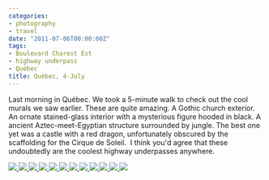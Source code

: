 ```yaml
---
categories:
- photography
- travel
date: "2011-07-06T00:00:00Z"
tags:
- Boulevard Charest Est
- highway underpass
- Québec
title: Québec, 4-July
---
```

Last morning in Québec. We took a 5-minute walk to check out the cool murals we saw earlier. These are quite amazing. A Gothic church exterior. An ornate stained-glass interior with a mysterious figure hooded in black. A ancient Aztec-meet-Egyptian structure surrounded by jungle. The best one yet was a castle with a red dragon, unfortunately obscured by the scaffolding for the Cirque de Soleil.  I think you'd agree that these undoubtedly are the coolest highway underpasses anywhere.

<!-- Darkbox -->
<div class="darkbox">
<a href="http://yentran.isamonkey.org/gallery/quebec-3/dsc_2689.jpg" data-darkbox="quebec-3">
  <img src="http://yentran.isamonkey.org/gallery/quebec-3/thumbs/dsc_2689.jpg" />
</a>
<a href="http://yentran.isamonkey.org/gallery/quebec-3/dsc_2696.jpg" data-darkbox="quebec-3">
  <img src="http://yentran.isamonkey.org/gallery/quebec-3/thumbs/dsc_2696.jpg" />
</a>
<a href="http://yentran.isamonkey.org/gallery/quebec-3/dsc_2706.jpg" data-darkbox="quebec-3">
  <img src="http://yentran.isamonkey.org/gallery/quebec-3/thumbs/dsc_2706.jpg" />
</a>
<a href="http://yentran.isamonkey.org/gallery/quebec-3/dsc_2708.jpg" data-darkbox="quebec-3">
  <img src="http://yentran.isamonkey.org/gallery/quebec-3/thumbs/dsc_2708.jpg" />
</a>
<a href="http://yentran.isamonkey.org/gallery/quebec-3/dsc_2712b.jpg" data-darkbox="quebec-3">
  <img src="http://yentran.isamonkey.org/gallery/quebec-3/thumbs/dsc_2712b.jpg" />
</a>
<a href="http://yentran.isamonkey.org/gallery/quebec-3/dsc_2716.jpg" data-darkbox="quebec-3">
  <img src="http://yentran.isamonkey.org/gallery/quebec-3/thumbs/dsc_2716.jpg" />
</a>
<a href="http://yentran.isamonkey.org/gallery/quebec-3/dsc_2719.jpg" data-darkbox="quebec-3">
  <img src="http://yentran.isamonkey.org/gallery/quebec-3/thumbs/dsc_2719.jpg" />
</a>
<a href="http://yentran.isamonkey.org/gallery/quebec-3/dsc_2721.jpg" data-darkbox="quebec-3">
  <img src="http://yentran.isamonkey.org/gallery/quebec-3/thumbs/dsc_2721.jpg" />
</a>
<a href="http://yentran.isamonkey.org/gallery/quebec-3/dsc_2724.jpg" data-darkbox="quebec-3">
  <img src="http://yentran.isamonkey.org/gallery/quebec-3/thumbs/dsc_2724.jpg" />
</a>
<a href="http://yentran.isamonkey.org/gallery/quebec-3/dsc_2728.jpg" data-darkbox="quebec-3">
  <img src="http://yentran.isamonkey.org/gallery/quebec-3/thumbs/dsc_2728.jpg" />
</a>
<a href="http://yentran.isamonkey.org/gallery/quebec-3/dsc_2730.jpg" data-darkbox="quebec-3">
  <img src="http://yentran.isamonkey.org/gallery/quebec-3/thumbs/dsc_2730.jpg" />
</a>
<a href="http://yentran.isamonkey.org/gallery/quebec-3/dsc_2733.jpg" data-darkbox="quebec-3">
  <img src="http://yentran.isamonkey.org/gallery/quebec-3/thumbs/dsc_2733.jpg" />
</a>

</div>
<!-- End darkbox -->